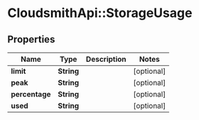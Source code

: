 # CloudsmithApi::StorageUsage

## Properties
Name | Type | Description | Notes
------------ | ------------- | ------------- | -------------
**limit** | **String** |  | [optional] 
**peak** | **String** |  | [optional] 
**percentage** | **String** |  | [optional] 
**used** | **String** |  | [optional] 


